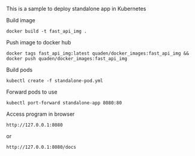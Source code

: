 This is a sample to deploy standalone app in Kubernetes

Build image
```
docker build -t fast_api_img .
```
Push image to docker hub
```
docker tags fast_api_img:latest quaden/docker_images:fast_api_img && docker push quaden/docker_images:fast_api_img
```

Build pods
```
kubectl create -f standalone-pod.yml
```
Forward pods to use
```
kubectl port-forward standalone-app 8080:80
```

Access program in browser
```
http://127.0.0.1:8080
```
or
```
http://127.0.0.1:8080/docs
```